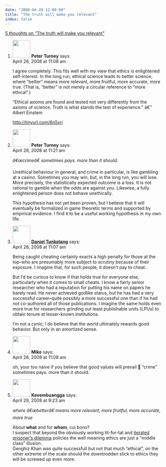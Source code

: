 ```yaml
---
date: "2008-04-28 12:00:00"
title: "The truth will make you relevant"
index: false
---
```


[5 thoughts on &ldquo;The truth will make you relevant&rdquo;](/lemire/blog/2008/04-28-the-truth-will-make-you-relevant)

<ol class="comment-list">
<li id="comment-49881" class="comment even thread-even depth-1">
<div class="comment-author vcard">
<img alt src="https://secure.gravatar.com/avatar/eb2d858a6ccea692bf677ad2c66623ad?s=56&#038;d=mm&#038;r=g" srcset="https://secure.gravatar.com/avatar/eb2d858a6ccea692bf677ad2c66623ad?s=112&#038;d=mm&#038;r=g 2x" class="avatar avatar-56 photo" height="56" width="56" decoding="async" /> <b class="fn">Peter Turney</b> <span class="says">says:</span> </div>
<div class="comment-metadata"><time datetime="2008-04-28T11:08:19+00:00">April 28, 2008 at 11:08 am</time></a> </div>
<div class="comment-content">
<p>I agree completely. This fits well with my view that ethics is enlightened self-interest. In the long run, ethical science leads to better science, where &ldquo;better&rdquo; means more relevant, more fruitful, more accurate, more true. (That is, &ldquo;better&rdquo; is not merely a circular reference to &ldquo;more ethical&rdquo;.)</p>
<p>&ldquo;Ethical axioms are found and tested not very differently from the axioms of science. Truth is what stands the test of experience.&rdquo; â€” Albert Einstein</p>
<p><a href="https://tinyurl.com/6n5xrj" rel="nofollow ugc">http://tinyurl.com/6n5xrj</a></p>
</div>
</li>
<li id="comment-49882" class="comment odd alt thread-odd thread-alt depth-1">
<div class="comment-author vcard">
<img alt src="https://secure.gravatar.com/avatar/eb2d858a6ccea692bf677ad2c66623ad?s=56&#038;d=mm&#038;r=g" srcset="https://secure.gravatar.com/avatar/eb2d858a6ccea692bf677ad2c66623ad?s=112&#038;d=mm&#038;r=g 2x" class="avatar avatar-56 photo" height="56" width="56" decoding="async" /> <b class="fn">Peter Turney</b> <span class="says">says:</span> </div>
<div class="comment-metadata"><time datetime="2008-04-28T11:21:57+00:00">April 28, 2008 at 11:21 am</time></a> </div>
<div class="comment-content">
<p><i>â€œcrimeâ€ sometimes pays. more than it should.</i></p>
<p>Unethical behaviour in general, and crime in particular, is like gambling at a casino. Sometimes you may win, but, in the long run, you will lose. More precisely, the statistically expected outcome is a loss. It is not rational to gamble when the odds are against you. Likewise, a fully enlightened person does not behave unethically.</p>
<p>This hypothesis has not yet been proven, but I believe that it will eventually be formalized in game theoretic terms and supported by empirical evidence. I find it to be a useful working hypothesis in my own life.</p>
</div>
</li>
<li id="comment-49879" class="comment even thread-even depth-1">
<div class="comment-author vcard">
<img alt src="https://secure.gravatar.com/avatar/e9a1ce0b75918ac8c05ae1e83ebeab69?s=56&#038;d=mm&#038;r=g" srcset="https://secure.gravatar.com/avatar/e9a1ce0b75918ac8c05ae1e83ebeab69?s=112&#038;d=mm&#038;r=g 2x" class="avatar avatar-56 photo" height="56" width="56" loading="lazy" decoding="async" /> <b class="fn"><a href="https://thenoisychannel.blogspot.com/" class="url" rel="ugc external nofollow">Daniel Tunkelang</a></b> <span class="says">says:</span> </div>
<div class="comment-metadata"><time datetime="2008-04-28T11:07:15+00:00">April 28, 2008 at 11:07 am</time></a> </div>
<div class="comment-content">
<p>Being caught cheating certainly exacts a high penalty for those at the top&#8211;who are presumably more subject to scrutiny because of their exposure. I imagine that, for such people, it doesn&rsquo;t pay to cheat.</p>
<p>But I&rsquo;d be curious to know if that holds true for everyone else, particularly when it comes to small cheats. I know a fairly senior researcher who had a reputation for putting his name on papers he barely read. He never achieved godlike status, but he has had a very successful career&#8211;quite possibly a more successful one than if he had not co-authored all of those publications. I imagine the same holds even more true for researchers grinding out least publishable units (LPUs) to obtain tenure at lesser-known institutions.</p>
<p>I&rsquo;m not a cynic; I do believe that the world ultimately rewards good behavior. But only in an amortized sense.</p>
</div>
</li>
<li id="comment-49880" class="comment odd alt thread-odd thread-alt depth-1">
<div class="comment-author vcard">
<img alt src="https://secure.gravatar.com/avatar/?s=56&#038;d=mm&#038;r=g" srcset="https://secure.gravatar.com/avatar/?s=112&#038;d=mm&#038;r=g 2x" class="avatar avatar-56 photo avatar-default" height="56" width="56" loading="lazy" decoding="async" /> <b class="fn">Mike</b> <span class="says">says:</span> </div>
<div class="comment-metadata"><time datetime="2008-04-28T11:08:09+00:00">April 28, 2008 at 11:08 am</time></a> </div>
<div class="comment-content">
<p>oh, your too naive if you believe that good values will prevail 🙂 &ldquo;crime&rdquo; sometimes pays. more than it should.</p>
</div>
</li>
<li id="comment-49883" class="comment even thread-even depth-1">
<div class="comment-author vcard">
<img alt src="https://secure.gravatar.com/avatar/988ac6d9ab01c62c26ca83981a0e5e9a?s=56&#038;d=mm&#038;r=g" srcset="https://secure.gravatar.com/avatar/988ac6d9ab01c62c26ca83981a0e5e9a?s=112&#038;d=mm&#038;r=g 2x" class="avatar avatar-56 photo" height="56" width="56" loading="lazy" decoding="async" /> <b class="fn">Kevembuangga</b> <span class="says">says:</span> </div>
<div class="comment-metadata"><time datetime="2008-04-29T09:23:07+00:00">April 29, 2008 at 9:23 am</time></a> </div>
<div class="comment-content">
<p><i>where â€œbetterâ€ means more relevant, more fruitful, more accurate, more true</i></p>
<p>About <b>what</b> and for <b>whom</b>, cui bono?<br/>
I suspect that beyond the obviously working tit-for-tat and <a href="https://en.wikipedia.org/wiki/Prisoner%27s_dilemma#The_iterated_prisoner.27s_dilemma" rel="nofollow">iterated prisoner&rsquo;s dilemma</a> policies the well meaning ethics are just a &ldquo;middle class&rdquo; illusion.<br/>
Genghiz Khan was quite successfull but not that much &ldquo;ethical&rdquo;, on the other extreme of the scale should the downtrodden stick to ethics they will be screwed up even more.</p>
</div>
</li>
</ol>
